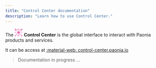 ```yaml
---
title: "Control Center documentation"
description: "Learn how to use Control Center."
---
```


The <img width="25px" src="../img/control_center.png"> **Control Center** is the global interface to interact with Paonia products and services.

It can be access at [:material-web: control-center.paonia.io](https://control-center.paonia.io)

> Documentation in progress ...